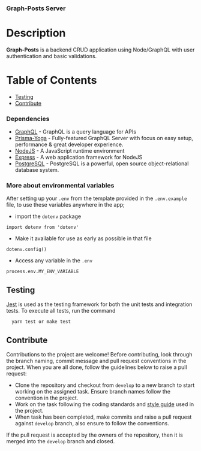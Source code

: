 ### Graph-Posts Server

# Description

**Graph-Posts** is a backend CRUD application using Node/GraphQL with user authentication and basic validations.

# Table of Contents

- [Testing](#testing)
- [Contribute](#contribute)


### Dependencies

- [GraphQL](https://graphql.org/) - GraphQL is a query language for APIs
- [Prisma-Yoga](https://github.com/prisma/graphql-yoga) - Fully-featured GraphQL Server with focus on easy setup, performance & great developer experience.
- [NodeJS](https://github.com/nodejs/node) - A JavaScript runtime environment
- [Express](https://github.com/expressjs/express) - A web application framework for NodeJS
- [PostgreSQL](https://www.postgresql.org/) - PostgreSQL is a powerful, open source object-relational database system.


### More about environmental variables

After setting up your `.env` from the template provided in the `.env.example` file,
to use these variables anywhere in the app;

- import the `dotenv` package

```
import dotenv from 'dotenv'
```

- Make it available for use as early as possible in that file

```
dotenv.config()
```

- Access any variable in the `.env`

```
process.env.MY_ENV_VARIABLE
```


## Testing

[Jest](https://jestjs.io) is used as the testing framework for both the unit tests and integration tests.
To execute all tests, run the command

```
  yarn test or make test
```

## Contribute

Contributions to the project are welcome! Before contributing, look through the branch naming, commit message and pull request conventions in the project. When you are all done, follow the guidelines below to raise a pull request:

- Clone the repository and checkout from `develop` to a new branch to start working on the assigned task. Ensure branch names follow the convention in the project.
- Work on the task following the coding standards and [style guide](https://github.com/airbnb/javascript) used in the project.
- When task has been completed, make commits and raise a pull request against `develop` branch, also ensure to follow the conventions.

If the pull request is accepted by the owners of the repository, then it is merged into the `develop` branch and closed.

